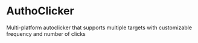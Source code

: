 # AuthoClicker
Multi-platform autoclicker that supports multiple targets with customizable frequency and number of clicks
